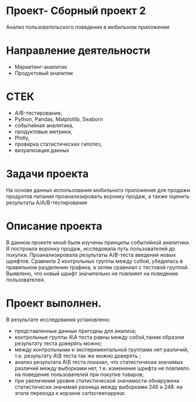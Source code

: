 # Проект- Сборный проект 2
Анализ пользовательского поведения в мобильном приложении
# Направление деятельности
* Маркетинг-аналитик
* Продуктовый аналитик
# СТЕК
* A/B-тестирование,
* Python, Pandas, Matplotlib, Seaborn
* событийная аналитика,
* продуктовые метрики,
* Plotly,
* проверка статистических гипотез,
* визуализация данных
# Задачи проекта
На основе данных использования мобильного приложения для продажи продуктов питания проанализировать воронку продаж,
а также оценить результаты A/A/B-тестирования 
# Описание проекта
В данном проекте мной были изучены принципы событийной аналитики.
Я построила воронку продаж, исследовала путь пользователей до покупки.
Проанализировала результаты A/B-теста введения новых шрифтов.
Сравнила 2 контрольных группы между собой, убедилась в правильном разделении трафика,
а затем сравниал с тестовой группой.
Выявлено, что новый шрифт значительно не повлияет на поведение пользователей.

# Проект выполнен. 
 В результате исследования установлено:

* представленные данные пригодны для анализа;
* контрольные группы А\А теста равны между собой,таким образом результату теста доверять можно;
* между контрольными и экспериментальной группами нет различий, т.е. результату А\В теста так же можно доверять ;
* анализ результата А\В теста показал, что статистически значимых различий между выборками нет, т.е. изменение шрифта не повлияло на поведение пользователей при покупке товаров;
* при увеличении уровня статистической значимости обнаружена статистически значимая разница между выборками 246 и 248. на этапе перехода к корзине cartscreenappear.
